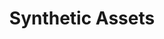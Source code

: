 ---
template: TermDetailPage
title: Synthetic Assets
description: Digital assets that capture the price movements of popular cryptocurrencies, fiat currencies, stocks, commodities and more with zero slippage.
keywords: synthetic, assets, digital, assets, cryptocurrencies, crypto, blockchain, synthetix, synthetics
identities: 
    - id: wael-ivie
      role: author
---